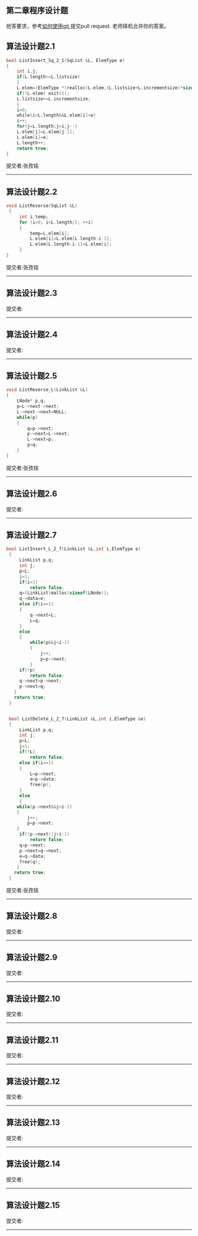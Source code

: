 
## 第二章程序设计题
抢答要求，参考[如何使用git](https://github.com/xiufengcheng/DATASTRUCTURE/tree/master/tools_download/GitHub%20%E6%95%99%E7%A8%8B),提交pull request. 老师择机合并你的答案。

## 算法设计题2.1

```C
bool ListInsert_Sq_2_1(SqList &L, ElemType e)
{  
    int i,j;
    if(L.length>=L.listsize)  
    {                  
	L.elem=(ElemType *)realloc(L.elem,(L.listsize+L.incrementsize)*sizeof(ElemType));
	if(!L.elem) exit(1);                  
	L.listsize+=L.incrementsize;           
    }
    i=0;
    while(i<L.length&&L.elem[i]<e)          
	i++;
    for(j=L.length;j>i;j--)               
	L.elem[j]=L.elem[j-1];
    L.elem[i]=e;                           
    L.length++;                           
    return true;   
}
```

提交者:张孜铭

----------------


## 算法设计题2.2

```C
void ListReverse(SqList &L)
 {
     int i,temp;
     for (i=0; i<L.length/2; ++i)
     {
         temp=L.elem[i];
         L.elem[i]=L.elem[L.length-i-1];
         L.elem[L.length-i-1]=L.elem[i];
     }
}
```

提交者:张孜铭

----------------



## 算法设计题2.3

提交者:

----------------



## 算法设计题2.4

提交者:

----------------



## 算法设计题2.5

```C
void ListReverse_L(LinkList &L)  
{   
    LNode* p,q;
    p=L->next->next;
    L->next->next=NULL;
    while(p)  
    {  
        q=p->next;  
        p->next=L->next;  
        L->next=p;  
        p=q;
    }  
}  
```

提交者:张孜铭

----------------



## 算法设计题2.6

提交者:

----------------



## 算法设计题2.7

```C
bool ListInsert_L_2_7(LinkList &L,int i,ElemType e)
 { 
     LinkList p,q;
     int j; 
     p=L;
     j=1;
     if(i<1) 
         return false;
     q=(LinkList)malloc(sizeof(LNode)); 
     q->data=e; 
     else if(i==1)
     { 
         q->next=L; 
         L=q; 
     }
     else
     { 
         while(p&&j<i-1) 
         { 
             j++; 
             p=p->next; 
         }
     if(!p) 
         return false; 
     q->next=p->next;
     p->next=q; 
   }
   return true; 
 }


 bool ListDelete_L_2_7(LinkList &L,int i,ElemType &e)
 { 
     LinkList p,q;
     int j; 
     p=L;
     j=1;
     if(!L) 
         return false; 
     else if(i==1) 
     { 
         L=p->next; 
         e=p->data; 
         free(p);
     }
     else
     { 
	while(p->next&&j<i-1) 
	{ 
		j++; 
		p=p->next; 
	}
	 if(!p->next||j>i-1) 
	     return false; 
	 q=p->next; 
	 p->next=q->next; 
	 e=q->data; 
	 free(q);
    }   
   return true; 
 }
 ```

提交者:张孜铭

----------------



## 算法设计题2.8

提交者:

----------------


## 算法设计题2.9

提交者:

----------------


## 算法设计题2.10

提交者:

----------------



## 算法设计题2.11

提交者:

----------------



## 算法设计题2.12

提交者:

----------------



## 算法设计题2.13

提交者:

----------------



## 算法设计题2.14

提交者:

----------------



## 算法设计题2.15

提交者:

----------------
